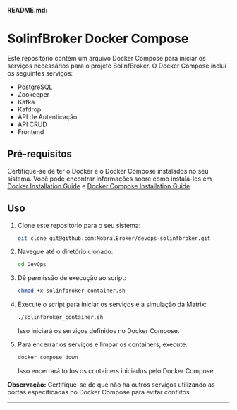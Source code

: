 **README.md:**

# SolinfBroker Docker Compose

Este repositório contém um arquivo Docker Compose para iniciar os serviços necessários para o projeto SolinfBroker. O Docker Compose inclui os seguintes serviços:

- PostgreSQL
- Zookeeper
- Kafka
- Kafdrop
- API de Autenticação
- API CRUD
- Frontend

## Pré-requisitos

Certifique-se de ter o Docker e o Docker Compose instalados no seu sistema. Você pode encontrar informações sobre como instalá-los em [Docker Installation Guide](https://docs.docker.com/get-docker/) e [Docker Compose Installation Guide](https://docs.docker.com/compose/install/).

## Uso

1. Clone este repositório para o seu sistema:

   ```bash
   git clone git@github.com:MobralBroker/devops-solinfbroker.git 
   
   ```

2. Navegue até o diretório clonado:

   ```bash
   cd DevOps
   ```

3. Dê permissão de execução ao script:

   ```bash
   chmod +x solinfbroker_container.sh
   ```

4. Execute o script para iniciar os serviços e a simulação da Matrix:

   ```bash
   ./solinfbroker_container.sh
   ```

   Isso iniciará os serviços definidos no Docker Compose.

5. Para encerrar os serviços e limpar os containers, execute:

   ```bash
   docker compose down
   ```

   Isso encerrará todos os containers iniciados pelo Docker Compose.

**Observação:** Certifique-se de que não há outros serviços utilizando as portas especificadas no Docker Compose para evitar conflitos.

---

